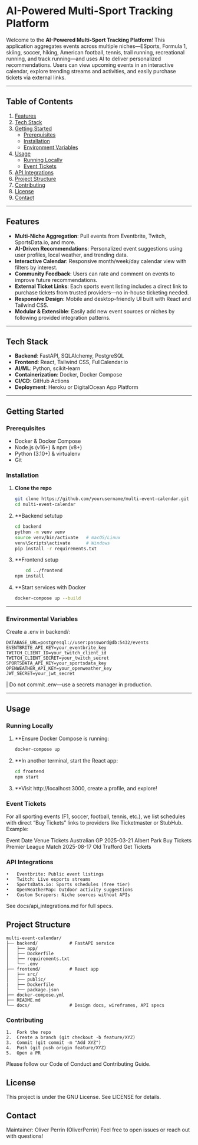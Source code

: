 # AI-Powered Multi-Sport Tracking Platform

Welcome to the **AI-Powered Multi-Sport Tracking Platform**! This application aggregates events across multiple niches—ESports, Formula 1, skiing, soccer, hiking, American football, tennis, trail running, recreational running, and track running—and uses AI to deliver personalized recommendations. Users can view upcoming events in an interactive calendar, explore trending streams and activities, and easily purchase tickets via external links.

---

## Table of Contents

1. [Features](#features)  
2. [Tech Stack](#tech-stack)  
3. [Getting Started](#getting-started)  
   - [Prerequisites](#prerequisites)  
   - [Installation](#installation)  
   - [Environment Variables](#environment-variables)  
4. [Usage](#usage)  
   - [Running Locally](#running-locally)  
   - [Event Tickets](#event-tickets)  
5. [API Integrations](#api-integrations)  
6. [Project Structure](#project-structure)  
7. [Contributing](#contributing)  
8. [License](#license)  
9. [Contact](#contact)

---

## Features

- **Multi-Niche Aggregation**: Pull events from Eventbrite, Twitch, SportsData.io, and more.  
- **AI-Driven Recommendations**: Personalized event suggestions using user profiles, local weather, and trending data.  
- **Interactive Calendar**: Responsive month/week/day calendar view with filters by interest.  
- **Community Feedback**: Users can rate and comment on events to improve future recommendations.  
- **External Ticket Links**: Each sports event listing includes a direct link to purchase tickets from trusted providers—no in-house ticketing needed.  
- **Responsive Design**: Mobile and desktop-friendly UI built with React and Tailwind CSS.  
- **Modular & Extensible**: Easily add new event sources or niches by following provided integration patterns.

---

## Tech Stack

- **Backend**: FastAPI, SQLAlchemy, PostgreSQL  
- **Frontend**: React, Tailwind CSS, FullCalendar.io  
- **AI/ML**: Python, scikit-learn  
- **Containerization**: Docker, Docker Compose  
- **CI/CD**: GitHub Actions  
- **Deployment**: Heroku or DigitalOcean App Platform

---

## Getting Started

### Prerequisites

- Docker & Docker Compose  
- Node.js (v16+) & npm (v8+)  
- Python (3.10+) & virtualenv  
- Git

### Installation

1. **Clone the repo**  
	```bash
 	git clone https://github.com/yourusername/multi-event-calendar.git
 	cd multi-event-calendar

2. **Backend setutup
	```bash
   	cd backend
   	python -m venv venv
   	source venv/bin/activate   # macOS/Linux
  	venv\Scripts\activate      # Windows
   	pip install -r requirements.txt
 
3. **Frontend setup
   	```bash
    	cd ../frontend
	npm install
    
4. **Start services with Docker
	```bash
 	docker-compose up --build

---
 
### Environmental Variables

Create a .env in backend/:

 	DATABASE_URL=postgresql://user:password@db:5432/events
	EVENTBRITE_API_KEY=your_eventbrite_key
	TWITCH_CLIENT_ID=your_twitch_client_id
	TWITCH_CLIENT_SECRET=your_twitch_secret
	SPORTSDATA_API_KEY=your_sportsdata_key
	OPENWEATHER_API_KEY=your_openweather_key
	JWT_SECRET=your_jwt_secret
| Do not commit .env—use a secrets manager in production.

---

## Usage

### Running Locally

1. **Ensure Docker Compose is running:
	```bash
 	docker-compose up

2. **In another terminal, start the React app:
	```bash
 	cd frontend
	npm start

3. **Visit http://localhost:3000, create a profile, and explore!

### Event Tickets

For all sporting events (F1, soccer, football, tennis, etc.), we list schedules with direct “Buy Tickets” links to providers like Ticketmaster or StubHub. 
Example:

Event		           Date	           Venue	  Tickets
Australian GP	        2025-03-21	Albert Park	Buy Tickets	
Premier League Match	2025-08-17	Old Trafford	Get Tickets


### API Integrations

	•	Eventbrite: Public event listings
	•	Twitch: Live esports streams
	•	SportsData.io: Sports schedules (free tier)
	•	OpenWeatherMap: Outdoor activity suggestions
	•	Custom Scrapers: Niche sources without APIs

See docs/api_integrations.md for full specs.


## Project Structure

```plaintext
multi-event-calendar/
├── backend/            # FastAPI service
│	├── app/
│	├── Dockerfile
│	├── requirements.txt
│	└── .env
├── frontend/           # React app
│	├── src/
│	├── public/
|	├── Dockerfile
│	└── package.json
├── docker-compose.yml
├── README.md
└── docs/               # Design docs, wireframes, API specs
```

### Contributing

	1.	Fork the repo
	2.	Create a branch (git checkout -b feature/XYZ)
	3.	Commit (git commit -m "Add XYZ")
	4.	Push (git push origin feature/XYZ)
	5.	Open a PR

Please follow our Code of Conduct and Contributing Guide.


## License

This project is under the GNU License. See LICENSE for details.


## Contact

Maintainer: Oliver Perrin (OliverPerrin)
Feel free to open issues or reach out with questions!
